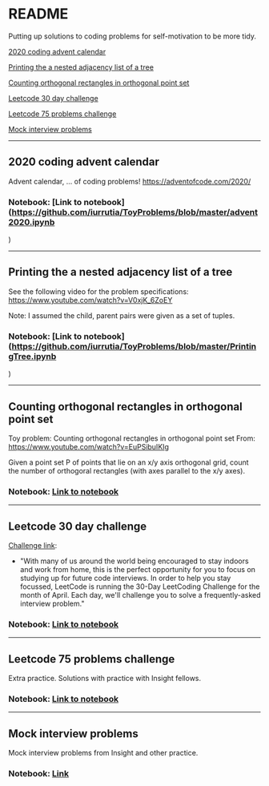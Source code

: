# README

Putting up solutions to coding problems for self-motivation to be more tidy.

[2020 coding advent calendar](#2020advent)


[Printing the a nested adjacency list of a tree](#treeprint)


[Counting orthogonal rectangles in orthogonal point set](#rect)

[Leetcode 30 day challenge](#leetcode)

[Leetcode 75 problems challenge](#leetcode75)

[Mock interview problems](#mock)


---

## <a name="2020advent">2020 coding advent calendar</a>


Advent calendar, ... of coding problems! https://adventofcode.com/2020/


### Notebook: [Link to notebook](https://github.com/iurrutia/ToyProblems/blob/master/advent2020.ipynb
) 


---



## <a name="treeprint">Printing the a nested adjacency list of a tree</a>


See the following video for the problem specifications: https://www.youtube.com/watch?v=V0xjK_6ZoEY

Note: I assumed the child, parent pairs were given as a set of tuples.



### Notebook: [Link to notebook](https://github.com/iurrutia/ToyProblems/blob/master/PrintingTree.ipynb
) 


---
## <a name="rect">Counting orthogonal rectangles in orthogonal point set</a>



Toy problem: Counting orthogonal rectangles in orthogonal point set
From: https://www.youtube.com/watch?v=EuPSibuIKIg

Given a point set P of points that lie on an x/y axis orthogonal grid, count the number of orthogoral rectangles (with axes parallel to the x/y axes).

### Notebook: [Link to notebook](https://github.com/iurrutia/ToyProblems/blob/master/CountingRectangles.ipynb)  

---
## <a name="leetcode">Leetcode 30 day challenge</a>

[Challenge link](https://leetcode.com/explore/featured/card/30-day-leetcoding-challenge/):

- "With many of us around the world being encouraged to stay indoors and work from home, this is the perfect opportunity for you to focus on studying up for future code interviews. In order to help you stay focussed, LeetCode is running the 30-Day LeetCoding Challenge for the month of April. Each day, we'll challenge you to solve a frequently-asked interview problem."


### Notebook: [Link to notebook](https://github.com/iurrutia/ToyProblems/blob/master/leetcode30d.ipynb)  

---
## <a name="leetcode75">Leetcode 75 problems challenge</a>

Extra practice. Solutions with practice with Insight fellows.


### Notebook: [Link to notebook](https://github.com/iurrutia/ToyProblems/blob/master/75problems.ipynb)  

---



## <a name="mock">Mock interview problems</a>

Mock interview problems from Insight and other practice.


### Notebook: [Link](https://github.com/iurrutia/ToyProblems/blob/master/PastMockInterviews.ipynb)  
